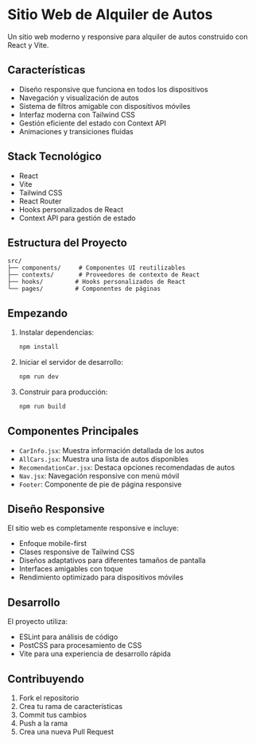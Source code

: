 # Sitio Web de Alquiler de Autos

Un sitio web moderno y responsive para alquiler de autos construido con React y Vite.

## Características

- Diseño responsive que funciona en todos los dispositivos
- Navegación y visualización de autos
- Sistema de filtros amigable con dispositivos móviles
- Interfaz moderna con Tailwind CSS
- Gestión eficiente del estado con Context API
- Animaciones y transiciones fluidas

## Stack Tecnológico

- React
- Vite
- Tailwind CSS
- React Router
- Hooks personalizados de React
- Context API para gestión de estado

## Estructura del Proyecto

```
src/
├── components/     # Componentes UI reutilizables
├── contexts/       # Proveedores de contexto de React
├── hooks/         # Hooks personalizados de React
└── pages/         # Componentes de páginas
```

## Empezando

1. Instalar dependencias:
   ```bash
   npm install
   ```

2. Iniciar el servidor de desarrollo:
   ```bash
   npm run dev
   ```

3. Construir para producción:
   ```bash
   npm run build
   ```

## Componentes Principales

- `CarInfo.jsx`: Muestra información detallada de los autos
- `AllCars.jsx`: Muestra una lista de autos disponibles
- `RecomendationCar.jsx`: Destaca opciones recomendadas de autos
- `Nav.jsx`: Navegación responsive con menú móvil
- `Footer`: Componente de pie de página responsive

## Diseño Responsive

El sitio web es completamente responsive e incluye:
- Enfoque mobile-first
- Clases responsive de Tailwind CSS
- Diseños adaptativos para diferentes tamaños de pantalla
- Interfaces amigables con toque
- Rendimiento optimizado para dispositivos móviles

## Desarrollo

El proyecto utiliza:
- ESLint para análisis de código
- PostCSS para procesamiento de CSS
- Vite para una experiencia de desarrollo rápida

## Contribuyendo

1. Fork el repositorio
2. Crea tu rama de características
3. Commit tus cambios
4. Push a la rama
5. Crea una nueva Pull Request



